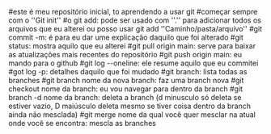 #este é meu repositório inicial, to aprendendo a usar git
#começar sempre com o ''Git init''
#o git add: pode ser usado com ''.'' para adicionar todos os arquivos que eu alterei ou posso usar git add ''Caminho/pasta/arquivo''
#git commit -m: é para eu dar ume explicação daquilo que foi alterado
#git status: mostra aquilo que eu alterei
#git pull  origin main: serve para baixar as atualizações mais recentes do repositório
#git push origin main: eu mando para o github
#git log --oneline: ele resume aquilo que eu commitei
#got log -p: detalhes daquilo que foi mudado
#git branch: lista todas as branches
#git branch nome da nova branch: faz uma branch nova
#git checkout nome da branch: eu vou navegar para dentro da branch
#git branch -d nome da branch: deleta a branch (d minusculo só deleta se estiver vazio, D maiúsculo deleta mesmo se tiver coisa dentro da branch ainda não mesclada)
#git merge nome da qual você quer mesclar na atual onde você se encontra: mescla as branches